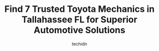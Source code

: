---
layout: ampstory
image: https://images.unsplash.com/photo-1627667928346-5fc86d099a5c?ixlib=rb-4.0.3&ixid=MnwxMjA3fDB8MHxwaG90by1wYWdlfHx8fGVufDB8fHx8&auto=format&fit=crop&w=640&h=853&q=80
author: techidn
featured: false
description: For top-quality automotive repairs and maintenance, visit the 7 best Toyota Mechanic in Tallahassee FL, USA. Their reputation for excellence and their dedication to customer satisfaction mak
title: Find 7 Trusted Toyota Mechanics in Tallahassee FL for Superior Automotive Solutions
cover:
   title: Find 7 Trusted Toyota Mechanics in Tallahassee FL for Superior Automotive Solutions
   subtitle: Rickpate
   background: https://images.unsplash.com/photo-1627667928346-5fc86d099a5c?ixlib=rb-4.0.3&ixid=MnwxMjA3fDB8MHxwaG90by1wYWdlfHx8fGVufDB8fHx8&auto=format&fit=crop&w=640&h=853&q=80

pages: 
 - layout: thirds
   top: <h1>#1 Peter Boulware Toyota Service</h1>
   bottom: "<p>I visited the dealership for general service on my Camry. We were met with both warmth and welcoming spirit , as we entered the facility. During the visit , Moses Brown p</p>"
   background: https://www.knot35.com/toplist/wp-content/uploads/2023/06/best-toyota-mechanic-1-in-tallahassee-fl-1685832027.jpeg
   backgroundblur: true
 - layout: thirds
   top: <h1>#2 Powerhouse Auto Repair</h1>
   bottom: "<p>2889 W Tharpe St, Tallahassee, FL 32303, United States</p>"
   background: https://www.knot35.com/toplist/wp-content/uploads/2023/06/best-toyota-mechanic-2-in-tallahassee-fl-1685832028.jpeg
   cta:
      link: https://www.knot35.com/toplist/find-7-trusted-toyota-mechanics-in-tallahassee-fl-for-superior-automotive-solutions/
      text: Find 7 Trusted Toyota Mechanics in Tallahassee FL for Superior Automotive Solutions
 - layout: thirds
   top: <h1>#3 A2Z Auto Repair</h1>
   bottom: "<p>1010 W Tharpe St, Tallahassee, FL 32303, United States</p>"
   background: https://www.knot35.com/toplist/wp-content/uploads/2023/06/best-toyota-mechanic-3-in-tallahassee-fl-1685832028.jpeg
   cta:
      link: https://www.knot35.com/toplist/find-7-trusted-toyota-mechanics-in-tallahassee-fl-for-superior-automotive-solutions/
      text: Find 7 Trusted Toyota Mechanics in Tallahassee FL for Superior Automotive Solutions
 - layout: thirds
   top: <h1>#4 Furrin Auto Alley</h1>
   bottom: "<p>5019 W Tharpe St, Tallahassee, FL 32303, United States</p>"
   background: https://images.unsplash.com/photo-1553949345-eb786bb3f7ba?ixlib=rb-4.0.3&ixid=MnwxMjA3fDB8MHxwaG90by1wYWdlfHx8fGVufDB8fHx8&auto=format&fit=crop&w=640&h=853&q=80
   cta:
      link: https://www.knot35.com/toplist/find-7-trusted-toyota-mechanics-in-tallahassee-fl-for-superior-automotive-solutions/
      text: Find 7 Trusted Toyota Mechanics in Tallahassee FL for Superior Automotive Solutions
 - layout: thirds
   top: <h1>#5 Bobs Auto Repair and Collision Center</h1>
   bottom: "<p>2293 Lake Bradford Rd, Tallahassee, FL 32310, United States</p>"
   background: https://images.unsplash.com/photo-1580610447943-1bfbef5efe07?ixlib=rb-4.0.3&ixid=MnwxMjA3fDB8MHxwaG90by1wYWdlfHx8fGVufDB8fHx8&auto=format&fit=crop&w=640&h=853&q=80
   cta:
      link: https://www.knot35.com/toplist/find-7-trusted-toyota-mechanics-in-tallahassee-fl-for-superior-automotive-solutions/
      text: Find 7 Trusted Toyota Mechanics in Tallahassee FL for Superior Automotive Solutions
 - layout: thirds
   top: <h1>#6 D Ts Garage Auto Repair</h1>
   bottom: "<p>5020 Tennessee Capital Blvd, Tallahassee, FL 32303, United States</p>"
   background: https://images.unsplash.com/photo-1613843873231-1447db182f97?ixlib=rb-4.0.3&ixid=MnwxMjA3fDB8MHxwaG90by1wYWdlfHx8fGVufDB8fHx8&auto=format&fit=crop&w=640&h=853&q=80
   cta:
      link: https://www.knot35.com/toplist/find-7-trusted-toyota-mechanics-in-tallahassee-fl-for-superior-automotive-solutions/
      text: Find 7 Trusted Toyota Mechanics in Tallahassee FL for Superior Automotive Solutions
 - layout: thirds
   top: <h1>#7 CARS</h1>
   bottom: "<p>1529 S Adams St, Tallahassee, FL 32301, United States</p>"
   background: https://images.unsplash.com/photo-1518640467707-6811f4a6ab73?ixlib=rb-4.0.3&ixid=MnwxMjA3fDB8MHxwaG90by1wYWdlfHx8fGVufDB8fHx8&auto=format&fit=crop&w=640&h=853&q=80
   cta:
      link: https://www.knot35.com/toplist/find-7-trusted-toyota-mechanics-in-tallahassee-fl-for-superior-automotive-solutions/
      text: Find 7 Trusted Toyota Mechanics in Tallahassee FL for Superior Automotive Solutions
 - layout: thirds
   middle: Continue reading...
   background: https://images.unsplash.com/photo-1552083974-186346191183?ixlib=rb-4.0.3&ixid=MnwxMjA3fDB8MHxwaG90by1wYWdlfHx8fGVufDB8fHx8&auto=format&fit=crop&w=640&h=853&q=80
   cta:
      link: https://www.knot35.com/toplist/find-7-trusted-toyota-mechanics-in-tallahassee-fl-for-superior-automotive-solutions/
      text: Find 7 Trusted Toyota Mechanics in Tallahassee FL for Superior Automotive Solutions
      
---